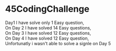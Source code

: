 # 45CodingChallenge
Day1 I have solve only 1 Easy question,     
On Day 2 I have solved 14 Easy questions,     
On Day 3 I have solved 12 Easy questions,     
On Day 4 I have solved 12 Easy question,      
Unfortunatly i wasn't able to solve a signle on Day 5
